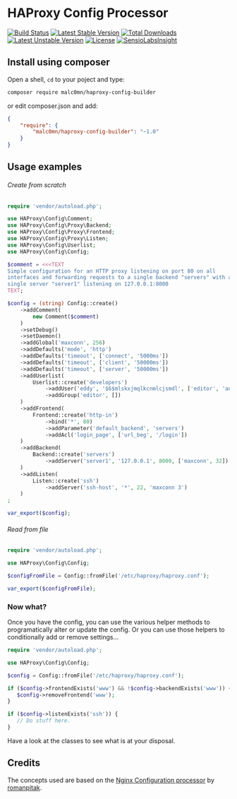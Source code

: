 HAProxy Config Processor
========================

[![Build Status](https://travis-ci.org/malc0mn/haproxy-config-builder.svg?branch=master)](https://travis-ci.org/malc0mn/haproxy-config-builder)
[![Latest Stable Version](https://poser.pugx.org/malc0mn/haproxy-config-builder/v/stable)](https://packagist.org/packages/malc0mn/haproxy-config-builder)
[![Total Downloads](https://poser.pugx.org/malc0mn/haproxy-config-builder/downloads)](https://packagist.org/packages/malc0mn/haproxy-config-builder)
[![Latest Unstable Version](https://poser.pugx.org/malc0mn/haproxy-config-builder/v/unstable)](https://packagist.org/packages/malc0mn/haproxy-config-builder)
[![License](https://poser.pugx.org/malc0mn/haproxy-config-builder/license)](https://packagist.org/packages/malc0mn/haproxy-config-builder)
[![SensioLabsInsight](https://insight.sensiolabs.com/projects/6b5c0f4f-28db-4714-bb47-9f92ed8f7fbf/mini.png)](https://insight.sensiolabs.com/projects/6b5c0f4f-28db-4714-bb47-9f92ed8f7fbf)


## Install using composer

Open a shell, `cd` to your poject and type:

```sh
composer require malc0mn/haproxy-config-builder
```

or edit composer.json and add:

```json
{
    "require": {
        "malc0mn/haproxy-config-builder": "~1.0"
    }
}
```

## Usage examples

###### Create from scratch

```php
require 'vendor/autoload.php';

use HAProxy\Config\Comment;
use HAProxy\Config\Proxy\Backend;
use HAProxy\Config\Proxy\Frontend;
use HAProxy\Config\Proxy\Listen;
use HAProxy\Config\Userlist;
use HAProxy\Config\Config;

$comment = <<<TEXT
Simple configuration for an HTTP proxy listening on port 80 on all
interfaces and forwarding requests to a single backend "servers" with a
single server "server1" listening on 127.0.0.1:8000
TEXT;

$config = (string) Config::create()
    ->addComment(
        new Comment($comment)
    )
    ->setDebug()
    ->setDaemon()
    ->addGlobal('maxconn', 256)
    ->addDefaults('mode', 'http')
    ->addDefaults('timeout', ['connect', '5000ms'])
    ->addDefaults('timeout', ['client', '50000ms'])
    ->addDefaults('timeout', ['server', '50000ms'])
    ->addUserlist(
        Userlist::create('developers')
            ->addUser('eddy', '$6$mlskxjmqlkcnmlcjsmdl', ['editor', 'admin'])
            ->addGroup('editor', [])
    )
    ->addFrontend(
        Frontend::create('http-in')
            ->bind('*', 80)
            ->addParameter('default_backend', 'servers')
            ->addAcl('login_page', ['url_beg', '/login'])
    )
    ->addBackend(
        Backend::create('servers')
            ->addServer('server1', '127.0.0.1', 8000, ['maxconn', 32])
    )
    ->addListen(
        Listen::create('ssh')
            ->addServer('ssh-host', '*', 22, 'maxconn 3')
    )
;

var_export($config);
```

###### Read from file

```php
require 'vendor/autoload.php';

use HAProxy\Config\Config;

$configFromFile = Config::fromFile('/etc/haproxy/haproxy.conf');

var_export($configFromFile);
```

### Now what?

Once you have the config, you can use the various helper methods to
programatically alter or update the config.
Or you can use those helpers to conditionally add or remove settings...

```php
require 'vendor/autoload.php';

use HAProxy\Config\Config;

$config = Config::fromFile('/etc/haproxy/haproxy.conf');

if ($config->frontendExists('www') && !$config->backendExists('www')) {
   $config->removeFrontend('www');
}

if ($config->listenExists('ssh')) {
   // Do stuff here.
}
```

Have a look at the classes to see what is at your disposal.

## Credits

The concepts used are based on the [Nginx Configuration processor](https://github.com/romanpitak/Nginx-Config-Processor) by
[romanpitak](https://github.com/romanpitak).
